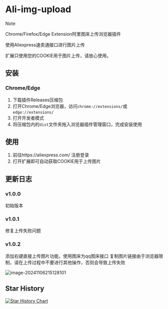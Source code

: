 # Ali-img-upload

> [!NOTE]
>
> Chrome/Firefox/Edge Extension阿里图床上传浏览器插件
>
> 使用Aliexpress速卖通接口进行图片上传
>
> 扩展只使用您的COOKIE用于图片上传，请放心使用。

## 安装

### Chrome/Edge

1. 下载插件Releases压缩包
2. 打开Chrome/Edge浏览器，访问`chrome://extensions/`或`edge://extensions/`
3. 打开开发者模式
4. 将压缩包内的`dist`文件夹拖入浏览器插件管理窗口，完成安装使用

## 使用 

1. 前往https://aliexpress.com/  注册登录
2. 打开扩展即可自动获取COOKIE用于上传图片

## 更新日志

### v1.0.0 

初始版本

### v1.0.1 
修复上传失败问题

### v1.0.2 

添加右键直接上传图片功能，使用图床为qq图床接口
复制图片链接由于浏览器限制，请在上传过程中不要进行其他操作，否则会导致上传失败

![image-20241106215128101](https://i0.hdslb.com/bfs/article/606526c39b8ec0bf00e8e4cd2cccd2cf2716473.png)


## Star History

[![Star History Chart](https://api.star-history.com/svg?repos=Yukuiii/AliImgBed&type=Date)](https://star-history.com/#Yukuiii/AliImgBed&Date)
